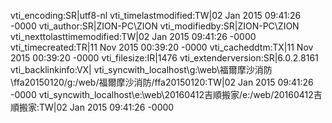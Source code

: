 vti_encoding:SR|utf8-nl
vti_timelastmodified:TW|02 Jan 2015 09:41:26 -0000
vti_author:SR|ZION-PC\\ZION
vti_modifiedby:SR|ZION-PC\\ZION
vti_nexttolasttimemodified:TW|02 Jan 2015 09:41:26 -0000
vti_timecreated:TR|11 Nov 2015 00:39:20 -0000
vti_cacheddtm:TX|11 Nov 2015 00:39:20 -0000
vti_filesize:IR|1476
vti_extenderversion:SR|6.0.2.8161
vti_backlinkinfo:VX|
vti_syncwith_localhost\\g\:\\web\\福爾摩沙消防\\ffa20150120/g\:/web/福爾摩沙消防/ffa20150120:TW|02 Jan 2015 09:41:26 -0000
vti_syncwith_localhost\\e\:\\web\\20160412吉順搬家/e\:/web/20160412吉順搬家:TW|02 Jan 2015 09:41:26 -0000
